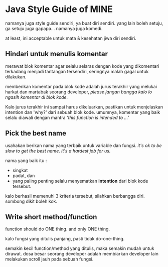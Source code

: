 # Java Style Guide of MINE
namanya juga style guide sendiri, ya buat diri sendiri. yang lain boleh setuju, ga setuju juga gapapa... namanya juga komedi.

at least, ini acceptable untuk mata  & kesehatan jiwa diri sendiri.

## Hindari untuk menulis komentar
merawat blok komentar agar selalu selaras dengan kode yang dikomentari terkadang menjadi tantangan tersendiri, seringnya malah gagal untuk dilakukan.

memberikan komentar pada blok kode adalah jurus terakhir yang melukai harkat dan martabak seorang developer,
_please jangan bangga kalo lo ngasih komentar di blok kode._

Kalo jurus terakhir ini sampai harus dikeluarkan, pastikan untuk menjelaskan intention dan 'why?' dari sebuah blok kode. umumnya, komentar yang baik selalu diawali dengan mantra _'this function is intended to ...'_

## Pick the best name
usahakan berikan nama yang terbaik untuk variable dan fungsi. _it's ok to be slow to get the best name. it's a hardest job for us._

nama yang baik itu : 
* singkat
* padat, dan 
* yang paling penting selalu menyematkan __intention__ dari blok kode tersebut.

kalo berhasil memenuhi 3 kriteria tersebut, silahkan berbangga diri. sombong dikit boleh kok.

## Write short method/function
function should do ONE thing. and only ONE thing.

kalo fungsi yang ditulis panjang, pasti tidak do-one-thing. 

semakin kecil function/method yang ditulis, maka semakin mudah untuk dirawat. dosa besar seorang developer adalah membiarkan developer lain melakukan scroll jauh pada sebuah fungsi.
